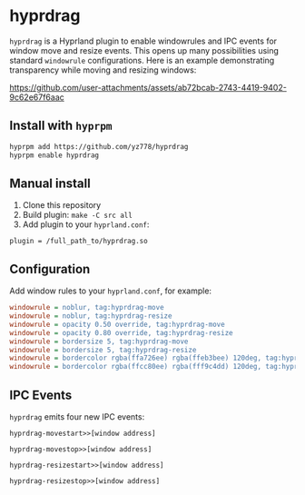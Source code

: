 # hyprdrag

`hyprdrag` is a Hyprland plugin to enable windowrules and IPC events for window move and resize events. This opens up many possibilities using standard `windowrule` configurations. Here is an example demonstrating transparency while moving and resizing windows:

https://github.com/user-attachments/assets/ab72bcab-2743-4419-9402-9c62e67f6aac

## Install with `hyprpm`

```bash
hyprpm add https://github.com/yz778/hyprdrag
hyprpm enable hyprdrag
```
## Manual install

1. Clone this repository
2. Build plugin: `make -C src all`
3. Add plugin to your `hyprland.conf`:
 ```
 plugin = /full_path_to/hyprdrag.so
 ```

## Configuration

Add window rules to your `hyprland.conf`, for example:

```ini
windowrule = noblur, tag:hyprdrag-move
windowrule = noblur, tag:hyprdrag-resize
windowrule = opacity 0.50 override, tag:hyprdrag-move
windowrule = opacity 0.80 override, tag:hyprdrag-resize
windowrule = bordersize 5, tag:hyprdrag-move
windowrule = bordersize 5, tag:hyprdrag-resize
windowrule = bordercolor rgba(ffa726ee) rgba(ffeb3bee) 120deg, tag:hyprdrag-move
windowrule = bordercolor rgba(ffcc80ee) rgba(fff9c4dd) 120deg, tag:hyprdrag-resize

```

## IPC Events

`hyprdrag` emits four new IPC events:

```
hyprdrag-movestart>>[window address]
```

```
hyprdrag-movestop>>[window address]
```

```
hyprdrag-resizestart>>[window address]
```

```
hyprdrag-resizestop>>[window address]
```
